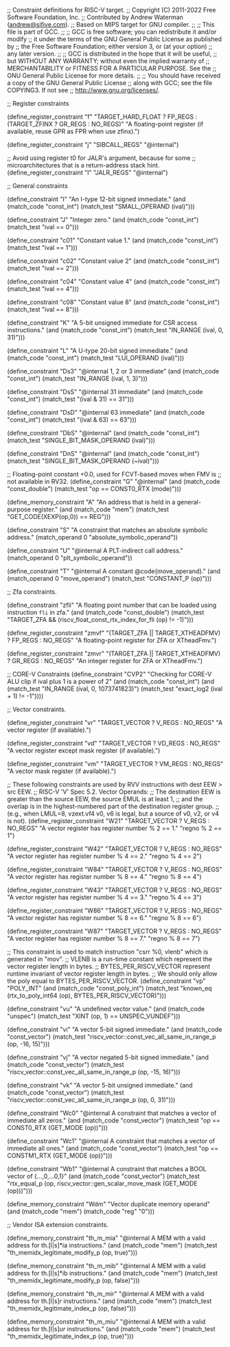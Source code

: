 ;; Constraint definitions for RISC-V target.
;; Copyright (C) 2011-2022 Free Software Foundation, Inc.
;; Contributed by Andrew Waterman (andrew@sifive.com).
;; Based on MIPS target for GNU compiler.
;;
;; This file is part of GCC.
;;
;; GCC is free software; you can redistribute it and/or modify
;; it under the terms of the GNU General Public License as published by
;; the Free Software Foundation; either version 3, or (at your option)
;; any later version.
;;
;; GCC is distributed in the hope that it will be useful,
;; but WITHOUT ANY WARRANTY; without even the implied warranty of
;; MERCHANTABILITY or FITNESS FOR A PARTICULAR PURPOSE.  See the
;; GNU General Public License for more details.
;;
;; You should have received a copy of the GNU General Public License
;; along with GCC; see the file COPYING3.  If not see
;; <http://www.gnu.org/licenses/>.

;; Register constraints

(define_register_constraint "f" "TARGET_HARD_FLOAT ? FP_REGS :
  (TARGET_ZFINX ? GR_REGS : NO_REGS)"
  "A floating-point register (if available, reuse GPR as FPR when use zfinx).")

(define_register_constraint "j" "SIBCALL_REGS"
  "@internal")

;; Avoid using register t0 for JALR's argument, because for some
;; microarchitectures that is a return-address stack hint.
(define_register_constraint "l" "JALR_REGS"
  "@internal")

;; General constraints

(define_constraint "I"
  "An I-type 12-bit signed immediate."
  (and (match_code "const_int")
       (match_test "SMALL_OPERAND (ival)")))

(define_constraint "J"
  "Integer zero."
  (and (match_code "const_int")
       (match_test "ival == 0")))

(define_constraint "c01"
  "Constant value 1."
  (and (match_code "const_int")
       (match_test "ival == 1")))

(define_constraint "c02"
  "Constant value 2"
  (and (match_code "const_int")
       (match_test "ival == 2")))

(define_constraint "c04"
  "Constant value 4"
  (and (match_code "const_int")
       (match_test "ival == 4")))

(define_constraint "c08"
  "Constant value 8"
  (and (match_code "const_int")
       (match_test "ival == 8")))

(define_constraint "K"
  "A 5-bit unsigned immediate for CSR access instructions."
  (and (match_code "const_int")
       (match_test "IN_RANGE (ival, 0, 31)")))

(define_constraint "L"
  "A U-type 20-bit signed immediate."
  (and (match_code "const_int")
       (match_test "LUI_OPERAND (ival)")))

(define_constraint "Ds3"
  "@internal
   1, 2 or 3 immediate"
  (and (match_code "const_int")
       (match_test "IN_RANGE (ival, 1, 3)")))

(define_constraint "DsS"
  "@internal
   31 immediate"
  (and (match_code "const_int")
       (match_test "(ival & 31) == 31")))

(define_constraint "DsD"
  "@internal
   63 immediate"
  (and (match_code "const_int")
       (match_test "(ival & 63) == 63")))

(define_constraint "DbS"
  "@internal"
  (and (match_code "const_int")
       (match_test "SINGLE_BIT_MASK_OPERAND (ival)")))

(define_constraint "DnS"
  "@internal"
  (and (match_code "const_int")
       (match_test "SINGLE_BIT_MASK_OPERAND (~ival)")))

;; Floating-point constant +0.0, used for FCVT-based moves when FMV is
;; not available in RV32.
(define_constraint "G"
  "@internal"
  (and (match_code "const_double")
       (match_test "op == CONST0_RTX (mode)")))

(define_memory_constraint "A"
  "An address that is held in a general-purpose register."
  (and (match_code "mem")
       (match_test "GET_CODE(XEXP(op,0)) == REG")))

(define_constraint "S"
  "A constraint that matches an absolute symbolic address."
  (match_operand 0 "absolute_symbolic_operand"))

(define_constraint "U"
  "@internal
   A PLT-indirect call address."
  (match_operand 0 "plt_symbolic_operand"))

(define_constraint "T"
  "@internal
   A constant @code{move_operand}."
  (and (match_operand 0 "move_operand")
       (match_test "CONSTANT_P (op)")))

;; Zfa constraints.

(define_constraint "zfli"
  "A floating point number that can be loaded using instruction `fli` in zfa."
  (and (match_code "const_double")
       (match_test "TARGET_ZFA && (riscv_float_const_rtx_index_for_fli (op) != -1)")))

(define_register_constraint "zmvf" "(TARGET_ZFA || TARGET_XTHEADFMV) ? FP_REGS : NO_REGS"
  "A floating-point register for ZFA or XTheadFmv.")

(define_register_constraint "zmvr" "(TARGET_ZFA || TARGET_XTHEADFMV) ? GR_REGS : NO_REGS"
  "An integer register for  ZFA or XTheadFmv.")

;; CORE-V Constraints
(define_constraint "CVP2"
  "Checking for CORE-V ALU clip if ival plus 1 is a power of 2"
  (and (match_code "const_int")
       (and (match_test "IN_RANGE (ival, 0, 1073741823)")
            (match_test "exact_log2 (ival + 1) != -1"))))

;; Vector constraints.

(define_register_constraint "vr" "TARGET_VECTOR ? V_REGS : NO_REGS"
  "A vector register (if available).")

(define_register_constraint "vd" "TARGET_VECTOR ? VD_REGS : NO_REGS"
  "A vector register except mask register (if available).")

(define_register_constraint "vm" "TARGET_VECTOR ? VM_REGS : NO_REGS"
  "A vector mask register (if available).")

;; These following constraints are used by RVV instructions with dest EEW > src EEW.
;; RISC-V 'V' Spec 5.2. Vector Operands:
;; The destination EEW is greater than the source EEW, the source EMUL is at least 1,
;; and the overlap is in the highest-numbered part of the destination register group.
;; (e.g., when LMUL=8, vzext.vf4 v0, v6 is legal, but a source of v0, v2, or v4 is not).
(define_register_constraint "W21" "TARGET_VECTOR ? V_REGS : NO_REGS"
  "A vector register has register number % 2 == 1." "regno % 2 == 1")

(define_register_constraint "W42" "TARGET_VECTOR ? V_REGS : NO_REGS"
  "A vector register has register number % 4 == 2." "regno % 4 == 2")

(define_register_constraint "W84" "TARGET_VECTOR ? V_REGS : NO_REGS"
  "A vector register has register number % 8 == 4." "regno % 8 == 4")

(define_register_constraint "W43" "TARGET_VECTOR ? V_REGS : NO_REGS"
  "A vector register has register number % 4 == 3." "regno % 4 == 3")

(define_register_constraint "W86" "TARGET_VECTOR ? V_REGS : NO_REGS"
  "A vector register has register number % 8 == 6." "regno % 8 == 6")

(define_register_constraint "W87" "TARGET_VECTOR ? V_REGS : NO_REGS"
  "A vector register has register number % 8 == 7." "regno % 8 == 7")

;; This constraint is used to match instruction "csrr %0, vlenb" which is generated in "mov<mode>".
;; VLENB is a run-time constant which represent the vector register length in bytes.
;; BYTES_PER_RISCV_VECTOR represent runtime invariant of vector register length in bytes.
;; We should only allow the poly equal to BYTES_PER_RISCV_VECTOR.
(define_constraint "vp"
  "POLY_INT"
  (and (match_code "const_poly_int")
       (match_test "known_eq (rtx_to_poly_int64 (op), BYTES_PER_RISCV_VECTOR)")))

(define_constraint "vu"
  "A undefined vector value."
  (and (match_code "unspec")
       (match_test "XINT (op, 1) == UNSPEC_VUNDEF")))

(define_constraint "vi"
  "A vector 5-bit signed immediate."
  (and (match_code "const_vector")
       (match_test "riscv_vector::const_vec_all_same_in_range_p (op, -16, 15)")))

(define_constraint "vj"
  "A vector negated 5-bit signed immediate."
  (and (match_code "const_vector")
       (match_test "riscv_vector::const_vec_all_same_in_range_p (op, -15, 16)")))

(define_constraint "vk"
  "A vector 5-bit unsigned immediate."
  (and (match_code "const_vector")
       (match_test "riscv_vector::const_vec_all_same_in_range_p (op, 0, 31)")))

(define_constraint "Wc0"
  "@internal
 A constraint that matches a vector of immediate all zeros."
 (and (match_code "const_vector")
      (match_test "op == CONST0_RTX (GET_MODE (op))")))

(define_constraint "Wc1"
  "@internal
 A constraint that matches a vector of immediate all ones."
 (and (match_code "const_vector")
      (match_test "op == CONSTM1_RTX (GET_MODE (op))")))

(define_constraint "Wb1"
  "@internal
 A constraint that matches a BOOL vector of {...,0,...0,1}"
 (and (match_code "const_vector")
      (match_test "rtx_equal_p (op, riscv_vector::gen_scalar_move_mask (GET_MODE (op)))")))

(define_memory_constraint "Wdm"
  "Vector duplicate memory operand"
  (and (match_code "mem")
       (match_code "reg" "0")))

;; Vendor ISA extension constraints.

(define_memory_constraint "th_m_mia"
  "@internal
   A MEM with a valid address for th.[l|s]*ia instructions."
  (and (match_code "mem")
       (match_test "th_memidx_legitimate_modify_p (op, true)")))

(define_memory_constraint "th_m_mib"
  "@internal
   A MEM with a valid address for th.[l|s]*ib instructions."
  (and (match_code "mem")
       (match_test "th_memidx_legitimate_modify_p (op, false)")))

(define_memory_constraint "th_m_mir"
  "@internal
   A MEM with a valid address for th.[l|s]*r* instructions."
  (and (match_code "mem")
       (match_test "th_memidx_legitimate_index_p (op, false)")))

(define_memory_constraint "th_m_miu"
  "@internal
   A MEM with a valid address for th.[l|s]*ur* instructions."
  (and (match_code "mem")
       (match_test "th_memidx_legitimate_index_p (op, true)")))
